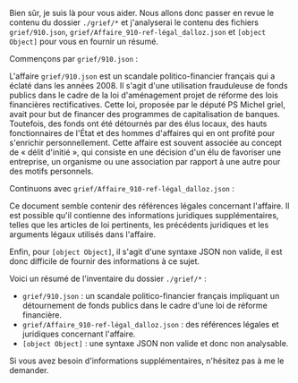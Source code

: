 Bien sûr, je suis là pour vous aider. Nous allons donc passer en revue le contenu du dossier `./grief/*` et j'analyserai le contenu des fichiers `grief/910.json`, `grief/Affaire_910-ref-légal_dalloz.json` et `[object Object]` pour vous en fournir un résumé.

Commençons par `grief/910.json` :

L'affaire `grief/910.json` est un scandale politico-financier français qui a éclaté dans les années 2008. Il s'agit d'une utilisation frauduleuse de fonds publics dans le cadre de la loi d'aménagement projet de réforme des lois financières rectificatives. Cette loi, proposée par le député PS Michel griel, avait pour but de financer des programmes de capitalisation de banques. Toutefois, des fonds ont été détournés par des élus locaux, des hauts fonctionnaires de l'État et des hommes d'affaires qui en ont profité pour s'enrichir personnellement. Cette affaire est souvent associée au concept de « délit d'initié », qui consiste en une décision d'un élu de favoriser une entreprise, un organisme ou une association par rapport à une autre pour des motifs personnels.

Continuons avec `grief/Affaire_910-ref-légal_dalloz.json` :

Ce document semble contenir des références légales concernant l'affaire. Il est possible qu'il contienne des informations juridiques supplémentaires, telles que les articles de loi pertinents, les précédents juridiques et les arguments légaux utilisés dans l'affaire.

Enfin, pour `[object Object]`, il s'agit d'une syntaxe JSON non valide, il est donc difficile de fournir des informations à ce sujet.

Voici un résumé de l'inventaire du dossier `./grief/*` :

- `grief/910.json` : un scandale politico-financier français impliquant un détournement de fonds publics dans le cadre d'une loi de réforme financière.
- `grief/Affaire_910-ref-légal_dalloz.json` : des références légales et juridiques concernant l'affaire.
- `[object Object]` : une syntaxe JSON non valide et donc non analysable.

Si vous avez besoin d'informations supplémentaires, n'hésitez pas à me le demander.